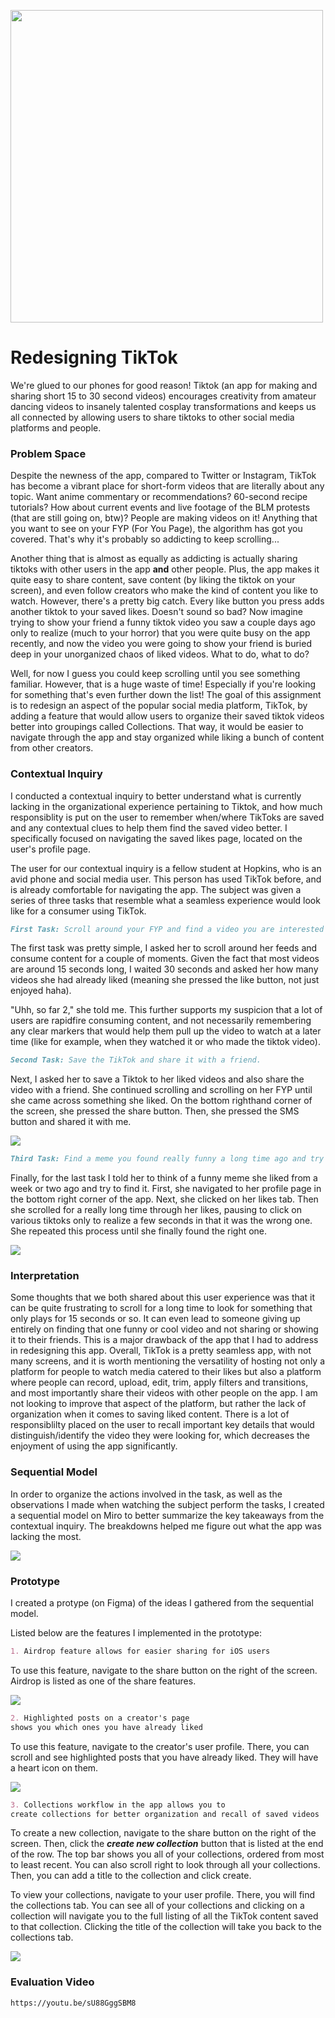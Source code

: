 <img src="07tiktok-still-1-jumbo.gif" width="500"
         height="500" style="vertical-align:bottom">
# Redesigning TikTok

<p> We're glued to our phones for good reason! Tiktok (an app for making and sharing short 15 to 30 second videos) encourages creativity from amateur dancing videos to insanely talented cosplay transformations and keeps us all connected by allowing users to share tiktoks to other social media platforms and people. </p>

### Problem Space

Despite the newness of the app, compared to Twitter or Instagram, TikTok has become a vibrant place for short-form videos that are literally about any topic. Want anime commentary or recommendations? 60-second recipe tutorials? How about current events and live footage of the BLM protests (that are still going on, btw)? People are making videos on it! Anything that you want to see on your FYP (For You Page), the algorithm has got you covered. That's why it's probably so addicting to keep scrolling... 

Another thing that is almost as equally as addicting is actually sharing tiktoks with other users in the app **and** other people. Plus, the app makes it quite easy to share content, save content (by liking the tiktok on your screen), and even follow creators who make the kind of content you like to watch. However, there's a pretty big catch. Every like button you press adds another tiktok to your saved likes. Doesn't sound so bad? Now imagine trying to show your friend a funny tiktok video you saw a couple days ago only to realize (much to your horror) that you were quite busy on the app recently, and now the video you were going to show your friend is buried deep in your unorganized chaos of liked videos. What to do, what to do?

Well, for now I guess you could keep scrolling until you see something familiar. However, that is a huge waste of time! Especially if you're looking for something that's even further down the list! The goal of this assignment is to redesign an aspect of the popular social media platform, TikTok, by adding a feature that would allow users to organize their saved tiktok videos better into groupings called Collections. That way, it would be easier to navigate through the app and stay organized while liking a bunch of content from other creators.

### Contextual Inquiry

I conducted a contextual inquiry to better understand what is currently lacking in the organizational experience pertaining to Tiktok, and how much responsiblity is put on the user to remember when/where TikToks are saved and any contextual clues to help them find the saved video better. I specifically focused on navigating the saved likes page, located on the user's profile page. 

The user for our contextual inquiry is a fellow student at Hopkins, who is an avid phone and social media user. This person has used TikTok before, and is already comfortable for navigating the app. The subject was given a series of three tasks that resemble what a seamless experience would look like for a consumer using TikTok.

```markdown
First Task: Scroll around your FYP and find a video you are interested in.
```
The first task was pretty simple, I asked her to scroll around her feeds and consume content for a couple of moments. Given the fact that most videos are around 15 seconds long, I waited 30 seconds and asked her how many videos she had already liked (meaning she pressed the like button, not just enjoyed haha). 

"Uhh, so far 2," she told me. This further supports my suspicion that a lot of users are rapidfire consuming content, and not necessarily remembering any clear markers that would help them pull up the video to watch at a later time (like for example, when they watched it or who made the tiktok video).  

```markdown
Second Task: Save the TikTok and share it with a friend. 
```
Next, I asked her to save a Tiktok to her liked videos and also share the video with a friend. She continued scrolling and scrolling on her FYP until she came across something she liked. On the bottom righthand corner of the screen, she pressed the share button. Then, she pressed the SMS button and shared it with me. 

<img src="SecondTask.png" style="vertical-align:bottom">
         
```markdown
Third Task: Find a meme you found really funny a long time ago and try to find it. Share it with a friend.
```
Finally, for the last task I told her to think of a funny meme she liked from a week or two ago and try to find it. First, she navigated to her profile page in the bottom right corner of the app. Next, she clicked on her likes tab. Then she scrolled for a really long time through her likes, pausing to click on various tiktoks only to realize a few seconds in that it was the wrong one. She repeated this process until she finally found the right one. 

<img src="scrolling.gif" style="vertical-align:bottom">
         
### Interpretation

Some thoughts that we both shared about this user experience was that it can be quite frustrating to scroll for a long time to look for something that only plays for 15 seconds or so. It can even lead to someone giving up entirely on finding that one funny or cool video and not sharing or showing it to their friends. This is a major drawback of the app that I had to address in redesigning this app. Overall, TikTok is a pretty seamless app, with not many screens, and it is worth mentioning the versatility of hosting not only a platform for people to watch media catered to their likes but also a platform where people can record, upload, edit, trim, apply filters and transitions, and most importantly share their videos with other people on the app. I am not looking to improve that aspect of the platform, but rather the lack of organization when it comes to saving liked content. There is a lot of responsiblilty placed on the user to recall important key details that would distinguish/identify the video they were looking for, which decreases the enjoyment of using the app significantly. 


### Sequential Model

In order to organize the actions involved in the task, as well as the observations I made when watching the subject perform the tasks, I created a sequential model on Miro to better summarize the key takeaways from the contextual inquiry. The breakdowns helped me figure out what the app was lacking the most. 

<img src="Sequential.jpg" style="vertical-align:bottom">

### Prototype
I created a protype (on Figma) of the ideas I gathered from the sequential model.

Listed below are the features I implemented in the prototype:

```markdown
1. Airdrop feature allows for easier sharing for iOS users
```
To use this feature, navigate to the share button on the right of the screen. Airdrop is listed as one of the share features.

<img src="AirdropFeature.gif" style="vertical-align:bottom">

```markdown
2. Highlighted posts on a creator's page
shows you which ones you have already liked
```
To use this feature, navigate to the creator's user profile. There, you can scroll and see highlighted posts that you have already liked. They will have a heart icon on them.

<img src="HighlightedLikes.gif" style="vertical-align:bottom">

```markdown
3. Collections workflow in the app allows you to 
create collections for better organization and recall of saved videos
```
To create a new collection, navigate to the share button on the right of the screen. Then, click the ***create new collection*** button that is listed at the end of the row. The top bar shows you all of your collections, ordered from most to least recent. You can also scroll right to look through all your collections. Then, you can add a title to the collection and click create. 

To view your collections, navigate to your user profile. There, you will find the collections tab. You can see all of your collections and clicking on a collection will navigate you to the full listing of all the TikTok content saved to that collection. Clicking the title of the collection will take you back to the collections tab. 

<img src="collectionsTabs.gif" style="vertical-align:bottom">

### Evaluation Video

```markdown
https://youtu.be/sU88GggSBM8
```
